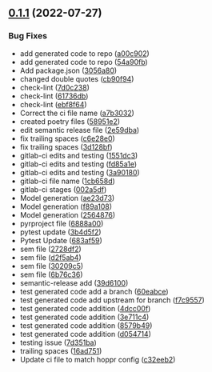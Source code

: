## [0.1.1](https://gitlab.com/lmco/hoppr/hoppr-cyclonedx-models/compare/v0.1.0...v0.1.1) (2022-07-27)


### Bug Fixes

* add generated code to repo ([a00c902](https://gitlab.com/lmco/hoppr/hoppr-cyclonedx-models/commit/a00c9029ed071d1c3442df9307c8451764b314bb))
* add generated code to repo ([54a90fb](https://gitlab.com/lmco/hoppr/hoppr-cyclonedx-models/commit/54a90fb3e0a4e703d116c48c9fbc48f69903fed6))
* Add package.json ([3056a80](https://gitlab.com/lmco/hoppr/hoppr-cyclonedx-models/commit/3056a80052ddff08a6aed45be1c03db1bcffe595))
* changed double quotes ([cb90f94](https://gitlab.com/lmco/hoppr/hoppr-cyclonedx-models/commit/cb90f94a719c3b0b7a283df672392848ac686315))
* check-lint ([7d0c238](https://gitlab.com/lmco/hoppr/hoppr-cyclonedx-models/commit/7d0c2387b2ace1170cf958a6a967925291d72cfe))
* check-lint ([61736db](https://gitlab.com/lmco/hoppr/hoppr-cyclonedx-models/commit/61736db39312b41e092b7d5225172f22eb5773b9))
* check-lint ([ebf8f64](https://gitlab.com/lmco/hoppr/hoppr-cyclonedx-models/commit/ebf8f6442664d398d246a31f0df78883ffba5ae5))
* Correct the ci file name ([a7b3032](https://gitlab.com/lmco/hoppr/hoppr-cyclonedx-models/commit/a7b3032b0d39cb926e47d8a2513212a6b51295b7))
* created poetry files ([58951e2](https://gitlab.com/lmco/hoppr/hoppr-cyclonedx-models/commit/58951e255951258b8bd2a414c704b9aa500cda4d))
* edit semantic release file ([2e59dba](https://gitlab.com/lmco/hoppr/hoppr-cyclonedx-models/commit/2e59dba6ea8741c31f8da742d433a68aac0d31d6))
* fix trailing spaces ([c6e28e0](https://gitlab.com/lmco/hoppr/hoppr-cyclonedx-models/commit/c6e28e08fc664d60f4a9f006c13d285376e74227))
* fix trailing spaces ([3d128bf](https://gitlab.com/lmco/hoppr/hoppr-cyclonedx-models/commit/3d128bfb43f0d107f2fd2bad3dada86d39ade0f2))
* gitlab-ci edits and testing ([1551dc3](https://gitlab.com/lmco/hoppr/hoppr-cyclonedx-models/commit/1551dc328549d0753ac02b7d6ef1b020057a2faf))
* gitlab-ci edits and testing ([fd85a1e](https://gitlab.com/lmco/hoppr/hoppr-cyclonedx-models/commit/fd85a1e88585f96cb536d4582e3f95f149b7fce6))
* gitlab-ci edits and testing ([3a90180](https://gitlab.com/lmco/hoppr/hoppr-cyclonedx-models/commit/3a901808ed73d89409353bcdb7fec10fa29ff0bf))
* gitlab-ci file name ([1cb658d](https://gitlab.com/lmco/hoppr/hoppr-cyclonedx-models/commit/1cb658d43924d5a679bb6d151b1f24922bc19ff6))
* gitlab-ci stages ([002a5df](https://gitlab.com/lmco/hoppr/hoppr-cyclonedx-models/commit/002a5dfba3f0544efe8e1548c41dca9aec8c7293))
* Model generation ([ae23d73](https://gitlab.com/lmco/hoppr/hoppr-cyclonedx-models/commit/ae23d735fe08ffb53858abd695b029f21f5e3d81))
* Model generation ([f89a108](https://gitlab.com/lmco/hoppr/hoppr-cyclonedx-models/commit/f89a108c17ec7afc859ffa27ff4dbe79212500d8))
* Model generation ([2564876](https://gitlab.com/lmco/hoppr/hoppr-cyclonedx-models/commit/25648761ac3f6e16988491877ead016e4a3108f4))
* pyrproject file ([6888a00](https://gitlab.com/lmco/hoppr/hoppr-cyclonedx-models/commit/6888a00b7edbecaaa077784387e1d609df57954f))
* pytest update ([3b4d5f2](https://gitlab.com/lmco/hoppr/hoppr-cyclonedx-models/commit/3b4d5f295013f1d51f85dbacc8fce5bc50e03efe))
* Pytest Update ([683af59](https://gitlab.com/lmco/hoppr/hoppr-cyclonedx-models/commit/683af591f8ce069a7880209b8b1d94606103ea7c))
* sem file ([2728df2](https://gitlab.com/lmco/hoppr/hoppr-cyclonedx-models/commit/2728df2c43335ad6004de3975614fc8e75797a6e))
* sem file ([d2f5ab4](https://gitlab.com/lmco/hoppr/hoppr-cyclonedx-models/commit/d2f5ab463730ea11cb5831e56c9d03d04dc8fc7c))
* sem file ([30209c5](https://gitlab.com/lmco/hoppr/hoppr-cyclonedx-models/commit/30209c5cc0e67f9f1b8975e530e5bd7012447836))
* sem file ([6b76c36](https://gitlab.com/lmco/hoppr/hoppr-cyclonedx-models/commit/6b76c36729d6dc5de4c1d47f3ea3e6731a2971a1))
* semantic-release add ([39d6100](https://gitlab.com/lmco/hoppr/hoppr-cyclonedx-models/commit/39d61003d5f4c4039921ca77f076fcbd672db638))
* test generated code add a branch ([60eabce](https://gitlab.com/lmco/hoppr/hoppr-cyclonedx-models/commit/60eabce9e2457f3b139e3e641fd1352445795c50))
* test generated code add upstream for branch ([f7c9557](https://gitlab.com/lmco/hoppr/hoppr-cyclonedx-models/commit/f7c95579012bacf8bdc24bd86ccf6d1dd02d434b))
* test generated code addition ([4dcc00f](https://gitlab.com/lmco/hoppr/hoppr-cyclonedx-models/commit/4dcc00fd3c615573ad59e72c447c36a6b97176ae))
* test generated code addition ([3e711c4](https://gitlab.com/lmco/hoppr/hoppr-cyclonedx-models/commit/3e711c4c4873c5a06c024bb7ec924b7a3f857f9b))
* test generated code addition ([8579b49](https://gitlab.com/lmco/hoppr/hoppr-cyclonedx-models/commit/8579b4996ede2b7f142faa2891457186c3bb3df8))
* test generated code addition ([d054714](https://gitlab.com/lmco/hoppr/hoppr-cyclonedx-models/commit/d054714b99dcbaf42a5c54b19970b532f0732bb4))
* testing issue ([7d351ba](https://gitlab.com/lmco/hoppr/hoppr-cyclonedx-models/commit/7d351ba03761853838b7ef685cf1d6a1d2b04021))
* trailing spaces ([16ad751](https://gitlab.com/lmco/hoppr/hoppr-cyclonedx-models/commit/16ad7518024f2603423aab973c2521228dcbefd2))
* Update ci file to match hoppr config ([c32eeb2](https://gitlab.com/lmco/hoppr/hoppr-cyclonedx-models/commit/c32eeb27e43e7d5173d40d6828d43867b0e180a8))

